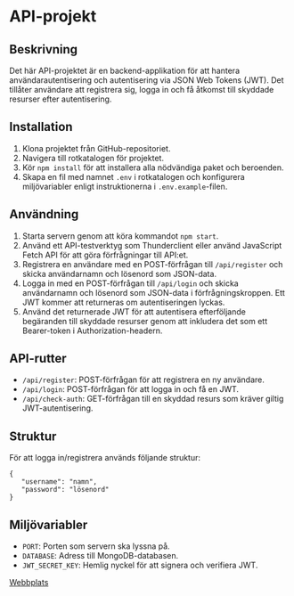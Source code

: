 # API-projekt

## Beskrivning
Det här API-projektet är en backend-applikation för att hantera användarautentisering och autentisering via JSON Web Tokens (JWT). Det tillåter användare att registrera sig, logga in och få åtkomst till skyddade resurser efter autentisering.

## Installation
1. Klona projektet från GitHub-repositoriet.
2. Navigera till rotkatalogen för projektet.
3. Kör `npm install` för att installera alla nödvändiga paket och beroenden.
4. Skapa en fil med namnet `.env` i rotkatalogen och konfigurera miljövariabler enligt instruktionerna i `.env.example`-filen.

## Användning
1. Starta servern genom att köra kommandot `npm start`.
2. Använd ett API-testverktyg som Thunderclient eller använd JavaScript Fetch API för att göra förfrågningar till API:et.
3. Registrera en användare med en POST-förfrågan till `/api/register` och skicka användarnamn och lösenord som JSON-data.
4. Logga in med en POST-förfrågan till `/api/login` och skicka användarnamn och lösenord som JSON-data i förfrågningskroppen. Ett JWT kommer att returneras om autentiseringen lyckas.
5. Använd det returnerade JWT för att autentisera efterföljande begäranden till skyddade resurser genom att inkludera det som ett Bearer-token i Authorization-headern.

## API-rutter
- `/api/register`: POST-förfrågan för att registrera en ny användare.
- `/api/login`: POST-förfrågan för att logga in och få en JWT.
- `/api/check-auth`: GET-förfrågan till en skyddad resurs som kräver giltig JWT-autentisering.

## Struktur
För att logga in/registrera används följande struktur:
```
{
   "username": "namn",
   "password": "lösenord"
}
```

## Miljövariabler
- `PORT`: Porten som servern ska lyssna på.
- `DATABASE`: Adress till MongoDB-databasen.
- `JWT_SECRET_KEY`: Hemlig nyckel för att signera och verifiera JWT.

  
[Webbplats](https://friendly-zuccutto-5b42bc.netlify.app/)
